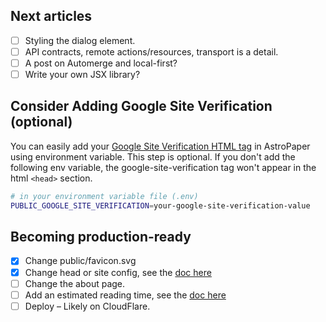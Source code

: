 ## Next articles

- [ ] Styling the dialog element.
- [ ] API contracts, remote actions/resources, transport is a detail.
- [ ] A post on Automerge and local-first?
- [ ] Write your own JSX library?

## Consider Adding Google Site Verification (optional)

You can easily add your [Google Site Verification HTML tag](https://support.google.com/webmasters/answer/9008080#meta_tag_verification&zippy=%2Chtml-tag) in AstroPaper using environment variable. This step is optional. If you don't add the following env variable, the google-site-verification tag won't appear in the html `<head>` section.

```bash
# in your environment variable file (.env)
PUBLIC_GOOGLE_SITE_VERIFICATION=your-google-site-verification-value
```

## Becoming production-ready

- [x] Change public/favicon.svg
- [x] Change head or site config, see the [doc here](./src/content/blog/how-to-configure-astropaper-theme.md)
- [ ] Change the about page.
- [ ] Add an estimated reading time, see the [doc here](./src/content/blog/how-to-add-an-estimated-reading-time.md)
- [ ] Deploy – Likely on CloudFlare.